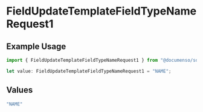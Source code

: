 # FieldUpdateTemplateFieldTypeNameRequest1

## Example Usage

```typescript
import { FieldUpdateTemplateFieldTypeNameRequest1 } from "@documenso/sdk-typescript/models/operations";

let value: FieldUpdateTemplateFieldTypeNameRequest1 = "NAME";
```

## Values

```typescript
"NAME"
```